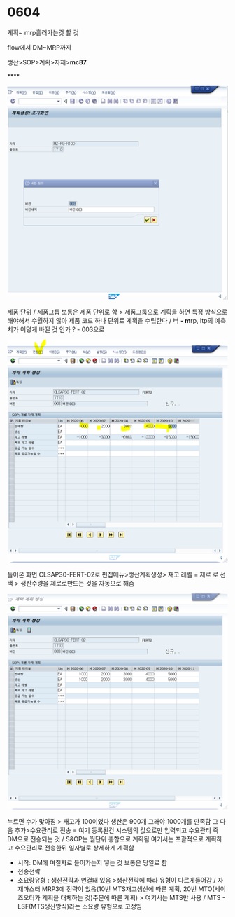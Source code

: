 # 0604

계획~ mrp흘러가는것 할 것 

flow에서 DM~MRP까지 

생산&gt;SOP&gt;계획&gt;자재&gt;**mc87**

\*\*\*\*

![](../../../.gitbook/assets/image%20%2883%29.png)

제품 단위 / 제품그룹 보통은 제품 단위로 함 &gt; 제품그룹으로 계획을 하면 특정 방식으로 해야해서 수월하지 않아 제품 코드 하나 단위로 계획을 수립한다 / 버  **-  m**rp, ltp의 예측치가 어덯게 바뀔 것 인가 ? - 003으로

![](../../../.gitbook/assets/image%20%2882%29.png)

들어온 화면 CLSAP30-FERT-02로  편집메뉴&gt;생산계획생성&gt; 재고 레벨 = 제로 로 선택 &gt; 생산수량을 제로로만드는 것을 자동으로 해줌

![](../../../.gitbook/assets/image%20%2884%29.png)

누르면 수가 맞아짐 &gt; 재고가 100이었다 생산은 900개 그래야 1000개를 만족함 그 다음 추가&gt;수요관리로 전송 = 여기 등록된건 시스템의 값으로만 입력되고 수요관리 즉 DM으로 전송되는 것 / S&OP는 월단위 총합으로 계획됨 여기서는 포괄적으로 계획하고 수요관리로 전송한뒤 일자별로 상세하게 계획함 





* 시작: DM에 며칠자로 들어가는지 넣는 것 보통은 당일로 함
* 전송전략
* 소요량유형 : 생산전략과 연결돼 있음 &gt;생산전략에 따라 유형이 다르게들어감 / 자재마스터 MRP3에 전략이 있음\(10번 MTS재고생산에 따른 계획, 20번 MTO\(세이즈오더가 계획을 대체하는 것\)주문에 따른 계획\) &gt; 여기서는 MTS만 사용 / MTS - LSF\(MTS생산방식\)라는 소요량 유형으로 고정임 



